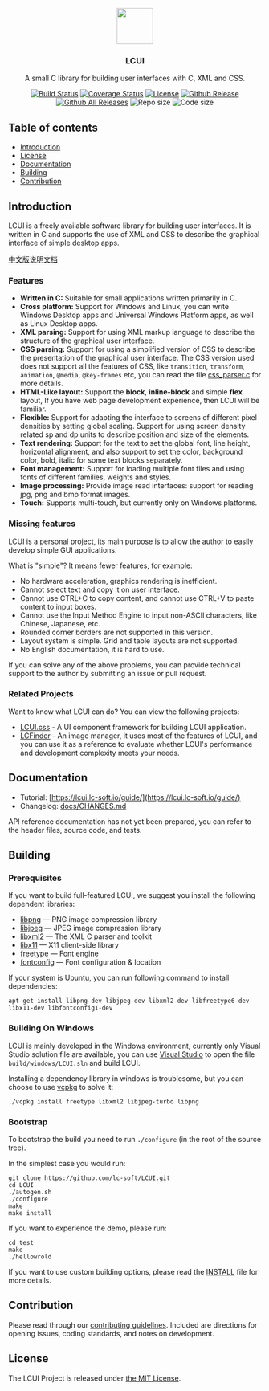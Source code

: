 <p align="center">
  <a href="http://lcui.org/">
    <img src="https://lcui.lc-soft.io/static/images/lcui-logo-lg.png" alt="" width=72 height=72>
  </a>
  <h3 align="center">LCUI</h3>
  <p align="center">
    A small C library for building user interfaces with C, XML and CSS.
  </p>
  <p align="center">
    <a href="https://travis-ci.org/lc-soft/LCUI"><img src="https://travis-ci.org/lc-soft/LCUI.png?branch=master" alt="Build Status"></a>
    <a href="https://coveralls.io/github/lc-soft/LCUI?branch=develop"><img src="https://coveralls.io/repos/github/lc-soft/LCUI/badge.svg?branch=develop" alt="Coverage Status"></a>
    <a href="http://opensource.org/licenses/MIT"><img src="https://img.shields.io/github/license/lc-soft/LCUI.svg" alt="License"></a>
    <a href="https://github.com/lc-soft/LCUI/releases"><img src="https://img.shields.io/github/release/lc-soft/LCUI/all.svg" alt="Github Release"></a>
    <a href="https://github.com/lc-soft/LCUI/releases"><img src="https://img.shields.io/github/downloads/lc-soft/LCUI/total.svg" alt="Github All Releases"></a>
    <img src="https://img.shields.io/github/repo-size/lc-soft/LCUI.svg" alt="Repo size">
    <img src="https://img.shields.io/github/languages/code-size/lc-soft/LCUI.svg" alt="Code size">
  </p>
</p>

## Table of contents

- [Introduction](#introduction)
- [License](#license)
- [Documentation](#documentation)
- [Building](#building)
- [Contribution](#contribution)

## Introduction

LCUI is a freely available software library for building user interfaces. It is written in C and supports the use of XML and CSS to describe the graphical interface of simple desktop apps.

[中文版说明文档](README.zh-cn.md)

### Features

- **Written in C:** Suitable for small applications written primarily in C.
- **Cross platform:** Support for Windows and Linux, you can write Windows Desktop apps and Universal Windows Platform apps, as well as Linux Desktop apps.
- **XML parsing:** Support for using XML markup language to describe the structure of the graphical user interface.
- **CSS parsing:** Support for using a simplified version of CSS to describe the presentation of the graphical user interface. The CSS version used does not support all the features of CSS, like `transition`, `transform`, `animation`, `@media`, `@key-frames` etc, you can read the file [css_parser.c](https://github.com/lc-soft/LCUI/blob/53e268251a53bf371ca7aaa7862ec69fb4d0015a/src/gui/css_parser.c#L550) for more details.
- **HTML-Like layout:** Support the **block**, **inline-block** and simple **flex** layout, If you have web page development experience, then LCUI will be familiar.
- **Flexible:** Support for adapting the interface to screens of different pixel densities by setting global scaling. Support for using screen density related sp and dp units to describe position and size of the elements.
- **Text rendering:** Support for the text to set the global font, line height, horizontal alignment, and also support to set the color, background color, bold, italic for some text blocks separately.
- **Font management:** Support for loading multiple font files and using fonts of different families, weights and styles.
- **Image processing:** Provide image read interfaces: support for reading jpg, png and bmp format images.
- **Touch:** Supports multi-touch, but currently only on Windows platforms.

### Missing features

LCUI is a personal project, its main purpose is to allow the author to easily develop simple GUI applications. 

What is "simple"? It means fewer features, for example:

- No hardware acceleration, graphics rendering is inefficient.
- Cannot select text and copy it on user interface.
- Cannot use CTRL+C to copy content, and cannot use CTRL+V to paste content to input boxes.
- Cannot use the Input Method Engine to input non-ASCII characters, like Chinese, Japanese, etc.
- Rounded corner borders are not supported in this version.
- Layout system is simple. Grid and table layouts are not supported.
- No English documentation, it is hard to use.

If you can solve any of the above problems, you can provide technical support to the author by submitting an issue or pull request.

### Related Projects

Want to know what LCUI can do? You can view the following projects:

- [LCUI.css](https://github.com/lc-ui/lcui.css) - A UI component framework for building LCUI application.
- [LCFinder](https://github.com/lc-soft/LC-Finder) - An image manager, it uses most of the features of LCUI, and you can use it as a reference to evaluate whether LCUI's performance and development complexity meets your needs.

## Documentation

- Tutorial: [https://lcui.lc-soft.io/guide/](https://lcui.lc-soft.io/guide/)
- Changelog: [docs/CHANGES.md](docs/CHANGES.md)

API reference documentation has not yet been prepared, you can refer to the header files, source code, and tests.

## Building

### Prerequisites

If you want to build full-featured LCUI, we suggest you install the following
 dependent libraries:

 * [libpng](http://www.libpng.org/pub/png/libpng.html) — PNG image compression library
 * [libjpeg](http://www.ijg.org/) — JPEG image compression library
 * [libxml2](http://xmlsoft.org/) — The XML C parser and toolkit
 * [libx11](https://www.x.org/) — X11 client-side library
 * [freetype](https://www.freetype.org/) — Font engine
 * [fontconfig](https://www.freedesktop.org/wiki/Software/fontconfig/) — Font configuration & location

If your system is Ubuntu, you can run following command to install dependencies:

    apt-get install libpng-dev libjpeg-dev libxml2-dev libfreetype6-dev libx11-dev libfontconfig1-dev

### Building On Windows

LCUI is mainly developed in the Windows environment, currently only Visual Studio solution file are available, you can use [Visual Studio](https://visualstudio.microsoft.com/) to open the file `build/windows/LCUI.sln` and build LCUI.

Installing a dependency library in windows is troublesome, but you can choose to use [vcpkg](https://github.com/Microsoft/vcpkg) to solve it:

    ./vcpkg install freetype libxml2 libjpeg-turbo libpng

### Bootstrap

To bootstrap the build you need to run `./configure` (in the root of the source tree).

In the simplest case you would run:

    git clone https://github.com/lc-soft/LCUI.git
    cd LCUI
    ./autogen.sh
    ./configure
    make
    make install

If you want to experience the demo, please run:

    cd test
    make
    ./hellowrold

If you want to use custom building options, please read the [INSTALL](INSTALL) file for more details.

## Contribution

Please read through our [contributing guidelines](/.github/CONTRIBUTING.md). Included are directions for opening issues, coding standards, and notes on development.

## License

The LCUI Project is released under [the MIT License]((http://opensource.org/licenses/MIT)).
